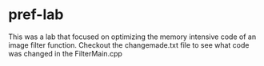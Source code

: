 # pref-lab
This was a lab that focused on optimizing the memory intensive code of
an image filter function. Checkout the changemade.txt file to
see what code was changed in the FilterMain.cpp
